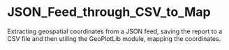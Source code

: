 # JSON_Feed_through_CSV_to_Map
Extracting geospatial coordinates from a JSON feed, saving the report to a CSV file and then utiling the GeoPlotLib module, mapping the coordinates.
